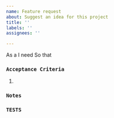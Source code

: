 ```yaml
---
name: Feature request
about: Suggest an idea for this project
title: ''
labels: ''
assignees: ''

---
```


As a 
I need 
So that 
### **`Acceptance Criteria`**

1.

### **`Notes`**

### **`TESTS`**
